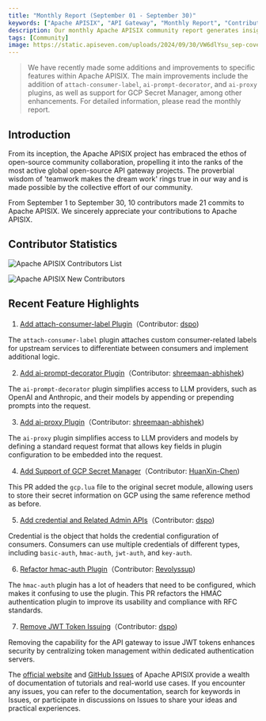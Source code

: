 ```yaml
---
title: "Monthly Report (September 01 - September 30)"
keywords: ["Apache APISIX", "API Gateway", "Monthly Report", "Contributor"]
description: Our monthly Apache APISIX community report generates insights into the project's monthly developments. The reports provide a pathway into the Apache APISIX community, ensuring that you stay well-informed and actively involved.
tags: [Community]
image: https://static.apiseven.com/uploads/2024/09/30/VW6dlYsu_sep-cover-en.png
---
```


> We have recently made some additions and improvements to specific features within Apache APISIX. The main improvements include the addition of `attach-consumer-label`, `ai-prompt-decorator`, and `ai-proxy` plugins, as well as support for GCP Secret Manager, among other enhancements. For detailed information, please read the monthly report.
<!--truncate-->

## Introduction

From its inception, the Apache APISIX project has embraced the ethos of open-source community collaboration, propelling it into the ranks of the most active global open-source API gateway projects. The proverbial wisdom of 'teamwork makes the dream work' rings true in our way and is made possible by the collective effort of our community.

From September 1 to September 30, 10 contributors made 21 commits to Apache APISIX. We sincerely appreciate your contributions to Apache APISIX.

## Contributor Statistics

![Apache APISIX Contributors List](https://static.apiseven.com/uploads/2024/09/30/LeOeANHk_Group%20427319848.png)

![Apache APISIX New Contributors](https://static.apiseven.com/uploads/2024/09/30/BjHKV34C_sep-new-contributors.png)

## Recent Feature Highlights

1. [Add attach-consumer-label Plugin](https://github.com/apache/apisix/pull/11604)（Contributor: [dspo](https://github.com/dspo))

The `attach-consumer-label` plugin attaches custom consumer-related labels for upstream services to differentiate between consumers and implement additional logic.

2. [Add ai-prompt-decorator Plugin](https://github.com/apache/apisix/pull/11515)（Contributor: [shreemaan-abhishek](https://github.com/shreemaan-abhishek))

The `ai-prompt-decorator` plugin simplifies access to LLM providers, such as OpenAI and Anthropic, and their models by appending or prepending prompts into the request.

3. [Add ai-proxy Plugin](https://github.com/apache/apisix/pull/11499)（Contributor: [shreemaan-abhishek](https://github.com/shreemaan-abhishek))

The `ai-proxy` plugin simplifies access to LLM providers and models by defining a standard request format that allows key fields in plugin configuration to be embedded into the request.

4. [Add Support of GCP Secret Manager](https://github.com/apache/apisix/pull/11436)（Contributor: [HuanXin-Chen](https://github.com/HuanXin-Chen))

This PR added the `gcp.lua` file to the original secret module, allowing users to store their secret information on GCP using the same reference method as before.

5. [Add credential and Related Admin APIs](https://github.com/apache/apisix/pull/11601)（Contributor: [dspo](https://github.com/dspo))

Credential is the object that holds the credential configuration of consumers. Consumers can use multiple credentials of different types, including `basic-auth`, `hmac-auth`, `jwt-auth`, and `key-auth`.

6. [Refactor hmac-auth Plugin](https://github.com/apache/apisix/pull/11581)（Contributor: [Revolyssup](https://github.com/Revolyssup))

The `hmac-auth` plugin has a lot of headers that need to be configured, which makes it confusing to use the plugin. This PR refactors the HMAC authentication plugin to improve its usability and compliance with RFC standards.

7. [Remove JWT Token Issuing](https://github.com/apache/apisix/pull/11597)（Contributor: [dspo](https://github.com/dspo))

Removing the capability for the API gateway to issue JWT tokens enhances security by centralizing token management within dedicated authentication servers.

The [official website](https://apisix.apache.org/) and [GitHub Issues](https://github.com/apache/apisix/issues) of Apache APISIX provide a wealth of documentation of tutorials and real-world use cases. If you encounter any issues, you can refer to the documentation, search for keywords in Issues, or participate in discussions on Issues to share your ideas and practical experiences.
